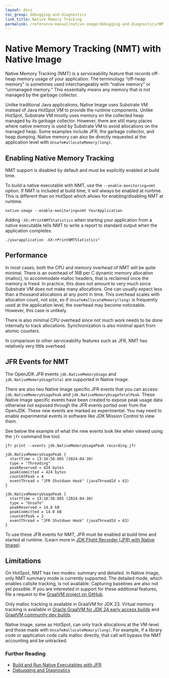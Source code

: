 ```yaml
---
layout: docs
toc_group: debugging-and-diagnostics
link_title: Native Memory Tracking
permalink: /reference-manual/native-image/debugging-and-diagnostics/NMT/
---
```


# Native Memory Tracking (NMT) with Native Image

Native Memory Tracking (NMT) is a serviceability feature that records off-heap memory usage of your application.
The terminology “off-heap memory” is sometimes used interchangeably with “native memory” or “unmanaged memory.” 
This essentially means any memory that is not managed by the garbage collector.

Unlike traditional Java applications, Native Image uses Substrate VM instead of Java HotSpot VM to provide the runtime components.
Unlike HotSpot, Substrate VM mostly uses memory on the collected heap managed by its garbage collector.
However, there are still many places where native memory is used by Substrate VM to avoid allocations on the managed heap.
Some examples include JFR, the garbage collector, and heap dumping.
Native memory can also be directly requested at the application level with `Unsafe#allocateMemory(long)`.

## Enabling Native Memory Tracking

NMT support is disabled by default and must be explicitly enabled at build time.
 
To build a native executable with NMT, use the `--enable-monitoring=nmt` option.
If NMT is included at build time, it will always be enabled at runtime.
This is different than on HotSpot which allows for enabling/disabling NMT at runtime.
```shell
native-image --enable-monitoring=nmt YourApplication
```

Adding `-XX:+PrintNMTStatistics` when starting your application from a native executable tells NMT to write a report to standard output when the application completes.
```shell
./yourapplication -XX:+PrintNMTStatistics"
```

## Performance
In most cases, both the CPU and memory overhead of NMT will be quite minimal.
There is an overhead of 16B per C dynamic memory allocation (malloc), to accommodate malloc headers, that is reclaimed once the memory is freed.
In practice, this does not amount to very much since Substrate VM does not make many allocations.
One can usually expect less than a thousand allocations at any point in time.
This overhead scales with allocation count, not size, so if `Unsafe#allocateMemory(long)` is frequently used at the application level, the overhead may become noticeable.
However, this case is unlikely.

There is also minimal CPU overhead since not much work needs to be done internally to track allocations.
Synchronization is also minimal apart from atomic counters.

In comparison to other serviceability features such as JFR, NMT has relatively very little overhead.

## JFR Events for NMT
The OpenJDK JFR events `jdk.NativeMemoryUsage` and `jdk.NativeMemoryUsageTotal` are supported in Native Image.

There are also two Native Image specific JFR events that you can access: `jdk.NativeMemoryUsagePeak` and `jdk.NativeMemoryUsageTotalPeak`.
These Native Image specific events have been created to expose peak usage data otherwise not exposed through the JFR events ported over from the OpenJDK.
These new events are marked as experimental.
You may need to enable experimental events in software like JDK Mission Control to view them.

See below the example of what the new events look like when viewed using the `jfr` command line tool:
```
jfr print --events jdk.NativeMemoryUsagePeak recording.jfr 

jdk.NativeMemoryUsagePeak {
  startTime = 13:18:50.605 (2024-04-30)
  type = "Threading"
  peakReserved = 424 bytes
  peakCommitted = 424 bytes
  countAtPeak = 4
  eventThread = "JFR Shutdown Hook" (javaThreadId = 63)
}

jdk.NativeMemoryUsagePeak {
  startTime = 13:18:50.605 (2024-04-30)
  type = "Unsafe"
  peakReserved = 14.0 kB
  peakCommitted = 14.0 kB
  countAtPeak = 2
  eventThread = "JFR Shutdown Hook" (javaThreadId = 63)
}
```
To use these JFR events for NMT, JFR must be enabled at build time and started at runtime. (Learn more in [JDK Flight Recorder (JFR) with Native Image](JFR.md)).

## Limitations

On HotSpot, NMT has two modes: summary and detailed.
In Native Image, only NMT summary mode is currently supported.
The detailed mode, which enables callsite tracking, is not available.
Capturing baselines are also not yet possible.
If you are interested in support for these additional features, file a request to the [GraalVM project on GitHub](https://github.com/oracle/graal).

Only malloc tracking is available in GraalVM for JDK 23.
Virtual memory tracking is available in [Oracle GraalVM for JDK 24 early access builds](https://github.com/graalvm/oracle-graalvm-ea-builds) and [GraalVM community dev builds](https://github.com/graalvm/graalvm-ce-dev-builds).

Native Image, same as HotSpot, can only track allocations at the VM-level and those made with `Unsafe#allocateMemory(long)`.
For example, if a library code or application code calls malloc directly, that call will bypass the NMT accounting and be untracked.

### Further Reading

- [Build and Run Native Executables with JFR](guides/build-and-run-native-executable-with-jfr.md)
- [Debugging and Diagnostics](DebuggingAndDiagnostics.md)